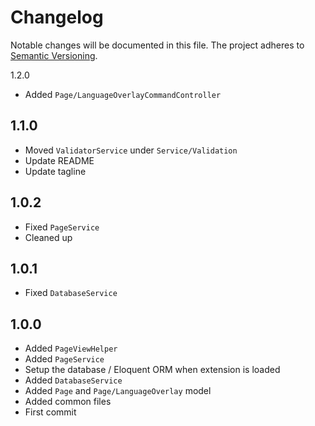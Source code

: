 Changelog
=========

Notable changes will be documented in this file. The project adheres to [Semantic Versioning].

1.2.0

* Added `Page/LanguageOverlayCommandController`

1.1.0
-----

* Moved `ValidatorService` under `Service/Validation`
* Update README
* Update tagline

1.0.2
-----

* Fixed `PageService`
* Cleaned up

1.0.1
-----

* Fixed `DatabaseService`

1.0.0
-----

* Added `PageViewHelper`
* Added `PageService`
* Setup the database / Eloquent ORM when extension is loaded
* Added `DatabaseService`
* Added `Page` and `Page/LanguageOverlay` model
* Added common files
* First commit

[Semantic Versioning]: http://semver.org "Semantic Versioning"